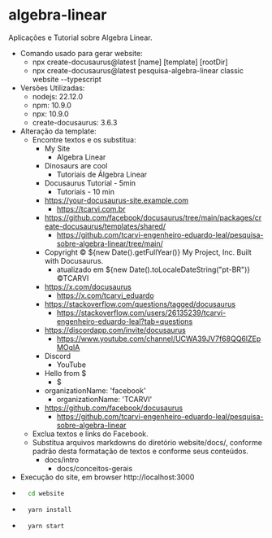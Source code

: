 # algebra-linear
Aplicações e Tutorial sobre Algebra Linear.

- Comando usado para gerar website:
	- npx create-docusaurus@latest [name] [template] [rootDir]
	- npx create-docusaurus@latest pesquisa-algebra-linear classic website --typescript
- Versões Utilizadas:
	- nodejs: 22.12.0
	- npm: 10.9.0
	- npx: 10.9.0
	- create-docusaurus: 3.6.3
- Alteração da template:
	- Encontre textos e os substitua:
		- My Site
			- Algebra Linear
		- Dinosaurs are cool
			- Tutoriais de Álgebra Linear
		- Docusaurus Tutorial - 5min
			- Tutoriais - 10 min
		- https://your-docusaurus-site.example.com
			- https://tcarvi.com.br
		- https://github.com/facebook/docusaurus/tree/main/packages/create-docusaurus/templates/shared/
			- https://github.com/tcarvi-engenheiro-eduardo-leal/pesquisa-sobre-algebra-linear/tree/main/
		- Copyright © ${new Date().getFullYear()} My Project, Inc. Built with Docusaurus.
			- atualizado em  ${new Date().toLocaleDateString("pt-BR")} ©TCARVI
		- https://x.com/docusaurus
			- https://x.com/tcarvi_eduardo
		- https://stackoverflow.com/questions/tagged/docusaurus		
			- https://stackoverflow.com/users/26135239/tcarvi-engenheiro-eduardo-leal?tab=questions
		- https://discordapp.com/invite/docusaurus
			- https://www.youtube.com/channel/UCWA39JV7f68QQ6lZEpMOqIA
		- Discord
			- YouTube
		- Hello from $
			- $
		- organizationName: 'facebook'
			- organizationName: 'TCARVI'
		- https://github.com/facebook/docusaurus
			- https://github.com/tcarvi-engenheiro-eduardo-leal/pesquisa-sobre-algebra-linear
	- Exclua textos e links do Facebook.
	- Substitua arquivos markdowns do diretório website/docs/, conforme padrão desta formatação de textos e conforme seus conteúdos.
		- docs/intro
			- docs/conceitos-gerais
- Execução do site, em browser http://localhost:3000
- ```bash
	cd website
	```    
- ```bash
	yarn install
	```  
- ```bash
	yarn start
	```  

